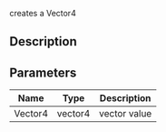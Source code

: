 creates a Vector4


## Description




## Parameters

<table>
<thead>
	<tr>
		<th>Name</th>
		<th>Type</th>
		<th>Description</th>
	</tr>
</thead>
<tr>
	<td>Vector4</td>
	<td><div class='bg-lime-800 px-2 py-px text-white rounded-sm'>vector4</div></td>
	<td>vector value</td>
</tr>
</table>